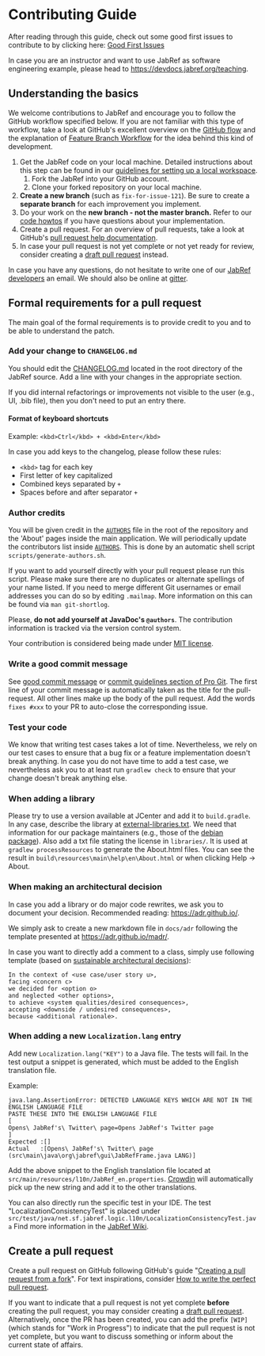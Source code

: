 # Contributing Guide

After reading through this guide, check out some good first issues to contribute to by clicking here: [Good First Issues](https://github.com/JabRef/jabref/issues?q=is%3Aissue+is%3Aopen+label%3A%22good+first+issue%22)

In case you are an instructor and want to use JabRef as software engineering example, please head to <https://devdocs.jabref.org/teaching>.

## Understanding the basics

We welcome contributions to JabRef and encourage you to follow the GitHub workflow specified below. If you are not familiar with this type of workflow, take a look at GitHub's excellent overview on the [GitHub flow](https://guides.github.com/introduction/flow/index.html) and the explanation of [Feature Branch Workflow](https://atlassian.com/git/tutorials/comparing-workflows#feature-branch-workflow) for the idea behind this kind of development.

1. Get the JabRef code on your local machine. Detailed instructions about this step can be found in our [guidelines for setting up a local workspace](https://devdocs.jabref.org/getting-into-the-code/guidelines-for-setting-up-a-local-workspace).
    1. Fork the JabRef into your GitHub account.
    2. Clone your forked repository on your local machine.
2. **Create a new branch** (such as `fix-for-issue-121`). Be sure to create a **separate branch** for each improvement you implement.
3. Do your work on the **new branch - not the master branch.** Refer to our [code howtos](https://github.com/JabRef/jabref/wiki/Code-Howtos) if you have questions about your implementation.
4. Create a pull request. For an overview of pull requests, take a look at GitHub's [pull request help documentation](https://help.github.com/articles/about-pull-requests/).
5. In case your pull request is not yet complete or not yet ready for review, consider creating a [draft pull request](https://github.blog/2019-02-14-introducing-draft-pull-requests/) instead.

In case you have any questions, do not hesitate to write one of our [JabRef developers](https://github.com/orgs/JabRef/teams/developers) an email.
We should also be online at [gitter](https://gitter.im/JabRef/jabref).

## Formal requirements for a pull request

The main goal of the formal requirements is to provide credit to you and to be able to understand the patch.

### Add your change to `CHANGELOG.md`

You should edit the [CHANGELOG.md](CHANGELOG.md) located in the root directory of the JabRef source.
Add a line with your changes in the appropriate section.

If you did internal refactorings or improvements not visible to the user (e.g., UI, .bib file), then you don't need to put an entry there.

#### Format of keyboard shortcuts

Example: `<kbd>Ctrl</kbd> + <kbd>Enter</kbd>`

In case you add keys to the changelog, please follow these rules:

- `<kbd>` tag for each key
- First letter of key capitalized
- Combined keys separated by `+`
- Spaces before and after separator `+`

### Author credits

You will be given credit in the [`AUTHORS`](AUTHORS) file in the root of the repository and the 'About' pages inside the main application.
We will periodically update the contributors list inside [`AUTHORS`](AUTHORS).
This is done by an automatic shell script `scripts/generate-authors.sh`.

If you want to add yourself directly with your pull request please run this script.
Please make sure there are no duplicates or alternate spellings of your name listed.
If you need to merge different Git usernames or email addresses you can do so by editing `.mailmap`.
More information on this can be found via `man git-shortlog`.

Please, **do not add yourself at JavaDoc's `@authors`**.
The contribution information is tracked via the version control system.

Your contribution is considered being made under [MIT license](https://tldrlegal.com/license/mit-license).

### Write a good commit message

See [good commit message] or [commit guidelines section of Pro Git].
The first line of your commit message is automatically taken as the title for the pull-request.
All other lines make up the body of the pull request. Add the words `fixes #xxx` to your PR to auto-close the corresponding issue.

### Test your code

We know that writing test cases takes a lot of time.
Nevertheless, we rely on our test cases to ensure that a bug fix or a feature implementation doesn't break anything.
In case you do not have time to add a test case, we nevertheless ask you to at least run `gradlew check` to ensure that your change doesn't break anything else.

### When adding a library

Please try to use a version available at JCenter and add it to `build.gradle`.
In any case, describe the library at [external-libraries.txt](external-libraries.txt).
We need that information for our package maintainers (e.g., those of the [debian package](https://tracker.debian.org/pkg/jabref)).
Also add a txt file stating the license in `libraries/`.
It is used at `gradlew processResources` to generate the About.html files.
You can see the result in `build\resources\main\help\en\About.html` or when clicking Help -> About.

### When making an architectural decision

In case you add a library or do major code rewrites, we ask you to document your decision.
Recommended reading: <https://adr.github.io/>.

We simply ask to create a new markdown file in `docs/adr` following the template presented at <https://adr.github.io/madr/>.

In case you want to directly add a comment to a class, simply use following template (based on [sustainable architectural decisions](https://www.infoq.com/articles/sustainable-architectural-design-decisions)):

```text
In the context of <use case/user story u>,
facing <concern c>
we decided for <option o>
and neglected <other options>,
to achieve <system qualities/desired consequences>,
accepting <downside / undesired consequences>,
because <additional rationale>.
```

### When adding a new `Localization.lang` entry

Add new `Localization.lang("KEY")` to a Java file.
The tests will fail. In the test output a snippet is generated, which must be added to the English translation file.

Example:

```text
java.lang.AssertionError: DETECTED LANGUAGE KEYS WHICH ARE NOT IN THE ENGLISH LANGUAGE FILE
PASTE THESE INTO THE ENGLISH LANGUAGE FILE
[
Opens\ JabRef's\ Twitter\ page=Opens JabRef's Twitter page
]
Expected :[]
Actual   :[Opens\ JabRef's\ Twitter\ page (src\main\java\org\jabref\gui\JabRefFrame.java LANG)]
```

Add the above snippet to the English translation file located at `src/main/resources/l10n/JabRef_en.properties`.
[Crowdin](http://translate.jabref.org/) will automatically pick up the new string and add it to the other translations.

You can also directly run the specific test in your IDE.
The test "LocalizationConsistencyTest" is placed under `src/test/java/net.sf.jabref.logic.l10n/LocalizationConsistencyTest.java`
Find more information in the [JabRef Wiki](https://github.com/JabRef/jabref/wiki/Code-Howtos#using-localization-correctly).

## Create a pull request

Create a pull request on GitHub following GitHub's guide "[Creating a pull request from a fork](https://help.github.com/en/github/collaborating-with-issues-and-pull-requests/creating-a-pull-request-from-a-fork)".
For text inspirations, consider [How to write the perfect pull request](https://github.com/blog/1943-how-to-write-the-perfect-pull-request).

If you want to indicate that a pull request is not yet complete **before** creating the pull request, you may consider creating a [draft pull request](https://github.blog/2019-02-14-introducing-draft-pull-requests/).
Alternatively, once the PR has been created, you can add the prefix `[WIP]` (which stands for "Work in Progress") to indicate that the pull request is not yet complete, but you want to discuss something or inform about the current state of affairs.

[commit guidelines section of Pro Git]: http://git-scm.com/book/en/Distributed-Git-Contributing-to-a-Project#Commit-Guidelines
[good commit message]: https://github.com/joelparkerhenderson/git_commit_message
